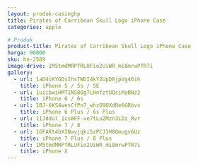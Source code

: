 ```yaml
---
layout: produk-casinghp
title: Pirates of Carribean Skull Logo iPhone Case
categories: apple

# Produk
product-title: Pirates of Carribean Skull Logo iPhone Case
harga: 90000
sku: hn-2589
image-drive: 1M5tmdMRPfRLUFio2UiWR_mi8mrwPfR7i
gallery:
  - url: 1aD4iKYGDsIhsTWDI4kY2UpD8jpVg46ih
    title: iPhone 5 / 5s / SE
  - url: 1uiibwiHMT1NS8Og7LHnYztUQciMaBNz2
    title: iPhone 6 / 6s
  - url: 1BJ-6KS4wesCfPn7_whzO9QXdRe6GRbvv
    title: iPhone 6 Plus / 6s Plus
  - url: 1IJddul_1csWFF-ve7tLu2Mzn3LDz_Rvr
    title: iPhone 7 / 8
  - url: 1GFAKt4bXINwvjqki5zPCJ3H0Qmugv6Uz
    title: iPhone 7 Plus / 8 Plus
  - url: 1M5tmdMRPfRLUFio2UiWR_mi8mrwPfR7i
    title: iPhone X
---
```

